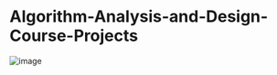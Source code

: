 # Algorithm-Analysis-and-Design-Course-Projects


![image](https://user-images.githubusercontent.com/101527083/224405273-9e11e92d-c567-428e-a1af-bcbb7c9eb86b.png)
